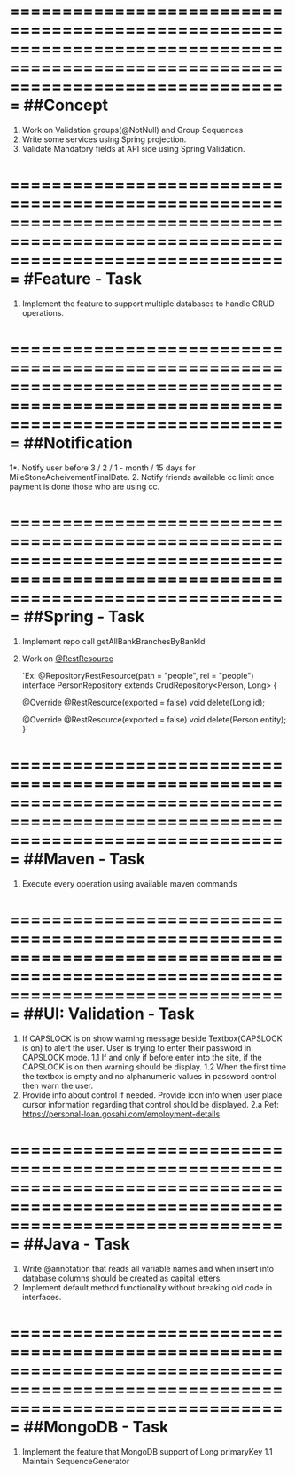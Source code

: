 ===================================================================================================================================
##Concept																	
===================================================================================================================================
1. Work on Validation groups(@NotNull) and Group Sequences
2. Write some services using Spring projection.
3. Validate Mandatory fields at API side using Spring Validation.

===================================================================================================================================
#Feature - Task																	
===================================================================================================================================
1. Implement the feature to support multiple databases to handle CRUD operations.

===================================================================================================================================
##Notification																	
===================================================================================================================================
1*. Notify user before 3 / 2 / 1 - month / 15 days for MileStoneAcheivementFinalDate.
2. Notify friends available cc limit once payment is done those who are using cc.

===================================================================================================================================
##Spring - Task																	
===================================================================================================================================
1. Implement repo call getAllBankBranchesByBankId
2. Work on [@RestResource](https://docs.spring.io/spring-data/rest/docs/current/reference/html/#customizing-sdr.overriding-sdr-response-handlers)

	`Ex: @RepositoryRestResource(path = "people", rel = "people")
	interface PersonRepository extends CrudRepository<Person, Long> {
	
	  @Override
	  @RestResource(exported = false)
	  void delete(Long id);
	
	  @Override
	  @RestResource(exported = false)
	  void delete(Person entity);
	}`

===================================================================================================================================
##Maven - Task																	
===================================================================================================================================
1. Execute every operation using available maven commands

===================================================================================================================================
##UI: Validation - Task																	
===================================================================================================================================
1. If CAPSLOCK is on show warning message beside Textbox(CAPSLOCK is on) to alert the user. User is trying to enter their password in CAPSLOCK mode.
1.1 If and only if before enter into the site, if the CAPSLOCK is on then warning should be display.
1.2 When the first time the textbox is empty and no alphanumeric values in password control then warn the user.
2. Provide info about control if needed. Provide icon info when user place cursor information regarding that control should be displayed. 
2.a Ref: https://personal-loan.gosahi.com/employment-details

===================================================================================================================================
##Java - Task																	
===================================================================================================================================
1. Write @annotation that reads all variable names and when insert into database columns should be created as capital letters.
2. Implement default method functionality without breaking old code in interfaces.

===================================================================================================================================
##MongoDB - Task																	
===================================================================================================================================
1. Implement the feature that MongoDB support of Long primaryKey
1.1 Maintain SequenceGenerator